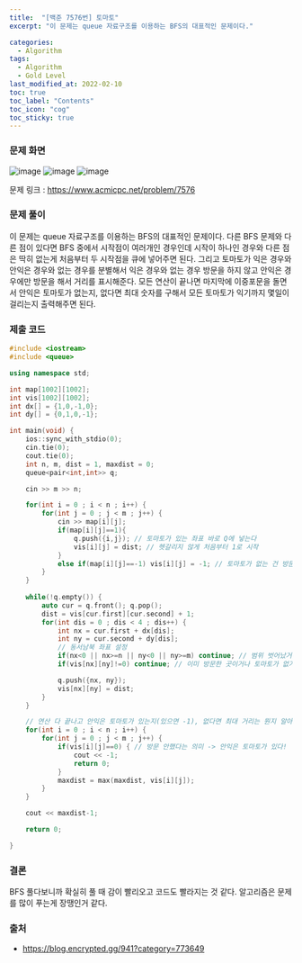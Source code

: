```yaml
---
title:  "[백준 7576번] 토마토"
excerpt: "이 문제는 queue 자료구조를 이용하는 BFS의 대표적인 문제이다."

categories:
  - Algorithm
tags:
  - Algorithm
  - Gold Level
last_modified_at: 2022-02-10 
toc: true
toc_label: "Contents"
toc_icon: "cog"
toc_sticky: true
---
```


### 문제 화면

![image](https://user-images.githubusercontent.com/54565079/153405796-06d92723-de8b-4aab-a55f-7f16b858e957.png)
![image](https://user-images.githubusercontent.com/54565079/153405820-03792de2-7688-4cf2-aef2-6abc946074e1.png)
![image](https://user-images.githubusercontent.com/54565079/153405869-523c3263-f0a8-45e5-8fb9-878f52e288ba.png)



문제 링크 : <https://www.acmicpc.net/problem/7576> 



### 문제 풀이

이 문제는 queue 자료구조를 이용하는 BFS의 대표적인 문제이다. 다른  BFS 문제와 다른 점이 있다면 BFS 중에서 시작점이 여러개인 경우인데 시작이 하나인 경우와 다른 점은 딱히 없는게 처음부터 두 시작점을 큐에 넣어주면 된다. 그리고 토마토가 익은 경우와 안익은 경우와 없는 경우를 분별해서 익은 경우와 없는 경우 방문을 하지 않고 안익은 경우에만 방문을 해서 거리를 표시해준다. 모든 연산이 끝나면 마지막에 이중포문을 돌면서 안익은 토마토가 없는지, 없다면 최대 숫자를 구해서 모든 토마토가 익기까지 몇일이 걸리는지 출력해주면 된다. 



### 제출 코드

```c++
#include <iostream>
#include <queue>

using namespace std;

int map[1002][1002];
int vis[1002][1002];
int dx[] = {1,0,-1,0};
int dy[] = {0,1,0,-1};

int main(void) {
    ios::sync_with_stdio(0);
    cin.tie(0);
    cout.tie(0);
    int n, m, dist = 1, maxdist = 0;
    queue<pair<int,int>> q;

    cin >> m >> n;

    for(int i = 0 ; i < n ; i++) {
        for(int j = 0 ; j < m ; j++) {
            cin >> map[i][j];
            if(map[i][j]==1){
                q.push({i,j}); // 토마토가 있는 좌표 바로 Q에 넣는다
                vis[i][j] = dist; // 헷갈리지 않게 처음부터 1로 시작
            }
            else if(map[i][j]==-1) vis[i][j] = -1; // 토마토가 없는 건 방문할 필요가 없기에 vis에도 표시해줌
        }
    }
    
    while(!q.empty()) {
        auto cur = q.front(); q.pop();
        dist = vis[cur.first][cur.second] + 1; 
        for(int dis = 0 ; dis < 4 ; dis++) {
            int nx = cur.first + dx[dis];
            int ny = cur.second + dy[dis];
            // 동서남북 좌표 설정
            if(nx<0 || nx>=n || ny<0 || ny>=m) continue; // 범위 벗어났거나
            if(vis[nx][ny]!=0) continue; // 이미 방문한 곳이거나 토마토가 없거나

            q.push({nx, ny});
            vis[nx][ny] = dist;
        }
    }

    // 연산 다 끝나고 안익은 토마토가 있는지(있으면 -1), 없다면 최대 거리는 뭔지 알아내기
    for(int i = 0 ; i < n ; i++) {
        for(int j = 0 ; j < m ; j++) {
            if(vis[i][j]==0) { // 방문 안했다는 의미 -> 안익은 토마토가 있다!
                cout << -1;
                return 0;
            }
            maxdist = max(maxdist, vis[i][j]);
        }
    }

    cout << maxdist-1;

    return 0;

}
```



### 결론

BFS 풀다보니까 확실히 풀 때 감이 빨리오고 코드도 빨라지는 것 같다. 알고리즘은 문제를 많이 푸는게 장땡인거 같다. 



### 출처

- <https://blog.encrypted.gg/941?category=773649>
